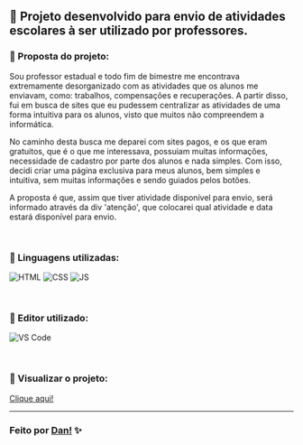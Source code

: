 ## 👾 Projeto desenvolvido para envio de atividades escolares à ser utilizado por professores. <br>

### 📌 Proposta do projeto:

Sou professor estadual e todo fim de bimestre me encontrava extremamente desorganizado com as atividades que os alunos me enviavam, como: trabalhos, compensações e recuperações. A partir disso, fui em busca de sites que eu pudessem centralizar as atividades de uma forma intuitiva para os alunos, visto que muitos não compreendem a informática. 

No caminho desta busca me deparei com sites pagos, e os que eram gratuitos, que é o que me interessava, possuiam muitas informações, necessidade de cadastro por parte dos alunos e nada simples. Com isso, decidi criar uma página exclusiva para meus alunos, bem simples e intuitiva, sem muitas informações e sendo guiados pelos botões. 

A proposta é que, assim que tiver atividade disponível para envio, será informado através da div 'atenção', que colocarei qual atividade e data estará disponível para envio. 

<br>

### 📌 Linguagens utilizadas:

![HTML](https://img.shields.io/badge/-HTML5-E34F26?style=for-the-badge&logo=html5&logoColor=white) 
![CSS](https://img.shields.io/badge/-CSS3-1572B6?style=for-the-badge&logo=css3&logoColor=white)
![JS](https://img.shields.io/badge/-JavaScript-fffd09?style=for-the-badge&logo=javascript&logoColor=black)

<br>

### 📌 Editor utilizado:

![VS Code](https://img.shields.io/badge/Visual_Studio_Code-0078D4?style=for-the-badge)

<br>

### 📌 Visualizar o projeto:

[Clique aqui!](https://danvasquesc.github.io/projeto-envio-de-atividades/)

---

### Feito por [Dan!](https://github.com/danvasquesc) ✨

